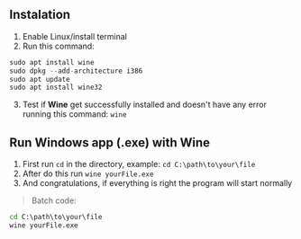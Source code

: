 ## Instalation
1. Enable Linux/install terminal
2. Run this command: 
```js
sudo apt install wine
sudo dpkg --add-architecture i386
sudo apt update
sudo apt install wine32
```
3. Test if **Wine** get successfully installed and doesn't have any error running this command: `wine`

## Run Windows app (.exe) with Wine
1. First run `cd` in the directory, example: `cd C:\path\to\your\file`
2. After do this run `wine yourFile.exe`
3. And congratulations, if everything is right the program will start normally

> Batch code:
```bat
cd C:\path\to\your\file
wine yourFile.exe
```
